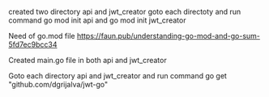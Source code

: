 
created two directory api and jwt_creator
goto each directoty and run command go mod init api and go mod init jwt_creator

Need of go.mod file
https://faun.pub/understanding-go-mod-and-go-sum-5fd7ec9bcc34

Created main.go file in both api and jwt_creator

Goto each directory api and jwt_creator and run command go get "github.com/dgrijalva/jwt-go"

